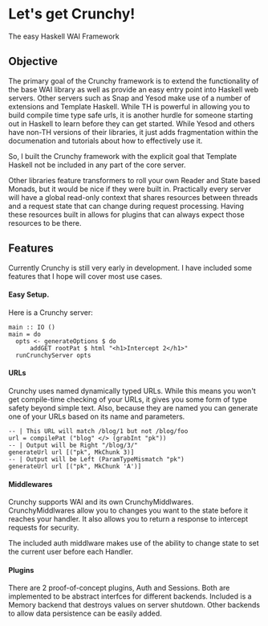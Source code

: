 Let's get Crunchy!
======

The easy Haskell WAI Framework

Objective
---------

The primary goal of the Crunchy framework is to extend the functionality of the
base WAI library as well as provide an easy entry point into Haskell web
servers. Other servers such as Snap and Yesod make use of a number of extensions
and Template Haskell. While TH is powerful in allowing you to build compile time
type safe urls, it is another hurdle for someone starting out in Haskell to learn before they can get started. While Yesod and others have non-TH versions of their libraries, it just adds fragmentation within the documenation and
tutorials about how to effectively use it.

So, I built the Crunchy framework with the explicit goal that Template Haskell
not be included in any part of the core server.

Other libraries feature transformers to roll your own Reader and State based Monads, but it would be nice if they were built in. Practically every server will have a global read-only context that shares resources between threads and a request state that can change during request processing. Having these resources built in allows for plugins that can always expect those resources to be there.

Features
--------

Currently Crunchy is still very early in development. I have included some features that I hope will cover most use cases.


#### Easy Setup.
Here is a Crunchy server:

```
main :: IO ()
main = do
  opts <- generateOptions $ do
      addGET rootPat $ html "<h1>Intercept 2</h1>"
  runCrunchyServer opts
```
#### URLs
Crunchy uses named dynamically typed URLs. While this means you won't get compile-time checking of your URLs, it gives you some form of type safety beyond simple text. Also, because they are named you can generate one of your URLs based on its name and parameters.

```
-- | This URL will match /blog/1 but not /blog/foo
url = compilePat ("blog" </> (grabInt "pk"))
-- | Output will be Right "/blog/3/"
generateUrl url [("pk", MkChunk 3)]
-- | Output will be Left (ParamTypeMismatch "pk")
generateUrl url [("pk", MkChunk 'A')]
```

#### Middlewares
Crunchy supports WAI and its own CrunchyMiddlwares. CrunchyMiddlwares allow you
to changes you want to the state before it reaches your handler. It also allows you to return a response to intercept requests for security.

The included auth middlware makes use of the ability to change state to set the current user before each Handler.

#### Plugins
There are 2 proof-of-concept plugins, Auth and Sessions. Both are implemented to be abstract interfces for different backends. Included is a Memory backend that destroys values on server shutdown. Other backends to allow data persistence can be easily added. 